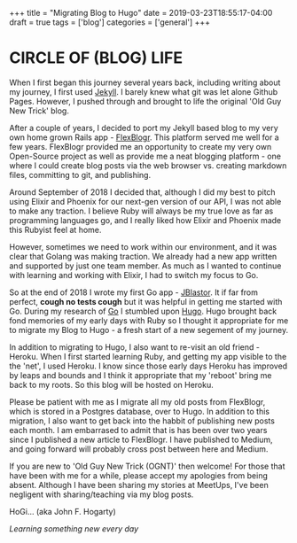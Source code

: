+++
title = "Migrating Blog to Hugo"
date = 2019-03-23T18:55:17-04:00
draft = true
tags = ['blog']
categories = ['general']
+++

# CIRCLE OF (BLOG) LIFE 

When I first began this journey several years back, including writing about my 
journey, I first used [Jekyll](https://jekyllrb.com/).  I barely knew what git 
was let alone Github Pages.  However, I pushed through and brought to life the
original 'Old Guy New Trick' blog.

After a couple of years, I decided to port my Jekyll based blog to my very own
home grown Rails app - [FlexBlogr](https://github.com/hogihung/flex_blogger). This
platform served me well for a few years.  FlexBlogr provided me an opportunity 
to create my very own Open-Source project as well as provide me a neat blogging 
platform - one where I could create blog posts via the web browser vs. creating 
markdown files, committing to git, and publishing.

Around September of 2018 I decided that, although I did my best to pitch using
Elixir and Phoenix for our next-gen version of our API, I was not able to make any
traction.  I believe Ruby will always be my true love as far as programming languages
go, and I really liked how Elixir and Phoenix made this Rubyist feel at home.  

However, sometimes we need to work within our environment, and it was clear that 
Golang was making traction.  We already had a new app written and supported by
just one team member.  As much as I wanted to continue with learning and working
with Elixir, I had to switch my focus to Go.  

So at the end of 2018 I wrote my first Go app - [JBlastor](https://github.com/hogihung/jblastor).
It if far from perfect, **cough no tests cough** but it was helpful in getting me
started with Go.  During my research of [Go](https://golang.org/) I stumbled upon
[Hugo](https://gohugo.io/).  Hugo brought back fond memories of my early days with
Ruby so I thought it appropriate for me to migrate my Blog to Hugo - a fresh start
of a new segement of my journey.

In addition to migrating to Hugo, I also want to re-visit an old friend - Heroku.
When I first started learning Ruby, and getting my app visible to the the 'net',
I used Heroku.  I know since those early days Heroku has improved by leaps and bounds
and I think it appropriate that my 'reboot' bring me back to my roots.  So this blog
will be hosted on Heroku.

Please be patient with me as I migrate all my old posts from FlexBlogr, which is 
stored in a Postgres database, over to Hugo.  In addition to this migration, I
also want to get back into the habbit of publishing new posts each month.  I am
embarrased to admit that is has been over two years since I published a new article
to FlexBlogr.  I have published to Medium, and going forward will probably cross
post between here and Medium.

If you are new to 'Old Guy New Trick (OGNT)' then welcome!  For those that have
been with me for a while, please accept my apologies from being absent.  Although
I have been sharing my stories at MeetUps, I've been negligent with sharing/teaching
via my blog posts.

HoGi... (aka John F. Hogarty)

*Learning something new every day*






